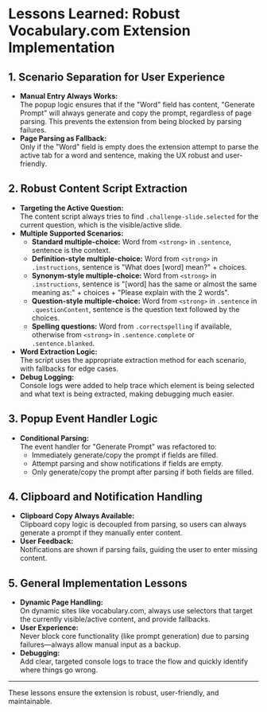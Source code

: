 # Lessons Learned: Robust Vocabulary.com Extension Implementation

## 1. Scenario Separation for User Experience
- **Manual Entry Always Works:**  
  The popup logic ensures that if the "Word" field has content, "Generate Prompt" will always generate and copy the prompt, regardless of page parsing. This prevents the extension from being blocked by parsing failures.
- **Page Parsing as Fallback:**  
  Only if the "Word" field is empty does the extension attempt to parse the active tab for a word and sentence, making the UX robust and user-friendly.

## 2. Robust Content Script Extraction
- **Targeting the Active Question:**  
  The content script always tries to find `.challenge-slide.selected` for the current question, which is the visible/active slide.
- **Multiple Supported Scenarios:**  
  - **Standard multiple-choice:** Word from `<strong>` in `.sentence`, sentence is the context.
  - **Definition-style multiple-choice:** Word from `<strong>` in `.instructions`, sentence is "What does [word] mean?" + choices.
  - **Synonym-style multiple-choice:** Word from `<strong>` in `.instructions`, sentence is "[word] has the same or almost the same meaning as:" + choices + "Please explain with the 2 words".
  - **Question-style multiple-choice:** Word from `<strong>` in `.sentence` in `.questionContent`, sentence is the question text followed by the choices.
  - **Spelling questions:** Word from `.correctspelling` if available, otherwise from `<strong>` in `.sentence.complete` or `.sentence.blanked`.
- **Word Extraction Logic:**  
  The script uses the appropriate extraction method for each scenario, with fallbacks for edge cases.
- **Debug Logging:**  
  Console logs were added to help trace which element is being selected and what text is being extracted, making debugging much easier.

## 3. Popup Event Handler Logic
- **Conditional Parsing:**  
  The event handler for "Generate Prompt" was refactored to:
  - Immediately generate/copy the prompt if fields are filled.
  - Attempt parsing and show notifications if fields are empty.
  - Only generate/copy the prompt after parsing if both fields are filled.

## 4. Clipboard and Notification Handling
- **Clipboard Copy Always Available:**  
  Clipboard copy logic is decoupled from parsing, so users can always generate a prompt if they manually enter content.
- **User Feedback:**  
  Notifications are shown if parsing fails, guiding the user to enter missing content.

## 5. General Implementation Lessons
- **Dynamic Page Handling:**  
  On dynamic sites like vocabulary.com, always use selectors that target the currently visible/active content, and provide fallbacks.
- **User Experience:**  
  Never block core functionality (like prompt generation) due to parsing failures—always allow manual input as a backup.
- **Debugging:**  
  Add clear, targeted console logs to trace the flow and quickly identify where things go wrong.

---

These lessons ensure the extension is robust, user-friendly, and maintainable.
